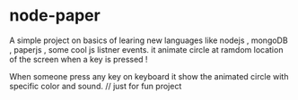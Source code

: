 # node-paper
A simple project on basics of learing new languages like nodejs , mongoDB , paperjs , some cool js listner events.
it animate circle at ramdom location of the screen when a key is pressed !

When someone press any key on keyboard it show the animated circle with specific color and sound.
// just for fun project


